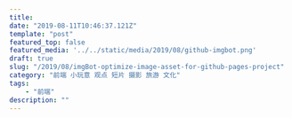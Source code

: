 ```yaml
---
title: 
date: "2019-08-11T10:46:37.121Z"
template: "post"
featured_top: false
featured_media: '../../static/media/2019/08/github-imgbot.png'
draft: true
slug: "/2019/08/imgBot-optimize-image-asset-for-github-pages-project"
category: "前端 小玩意 观点 短片 摄影 旅游 文化"
tags:
    - "前端"
description: ""
---
```


<!-- endExcerpt -->
